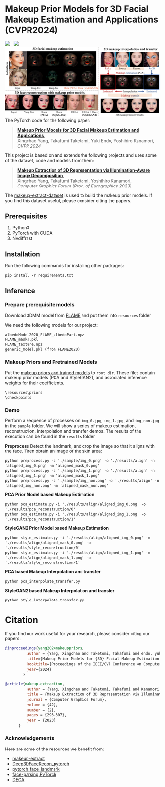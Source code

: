 # Makeup Prior Models for 3D Facial Makeup Estimation and Applications (CVPR2024)
<a href='https://arxiv.org/abs/2403.17761'><img src='https://img.shields.io/badge/ArXiv-PDF-red'></a> &nbsp; 
<a href='https://yangxingchao.github.io/makeup-priors-page/'><img src='https://img.shields.io/badge/Project-Page-Green'></a> &nbsp; 
![Overview](fig/teaser.jpg)
The PyTorch code for the following paper:
> [**Makeup Prior Models for 3D Facial Makeup Estimation and Applications**](https://yangxingchao.github.io/makeup-priors-page),  
> Xingchao Yang, Takafumi Taketomi, Yuki Endo, Yoshihiro Kanamori,   
> *CVPR 2024*

This project is based on and extends the following projects and uses some of the dataset, code and models from them:

> [**Makeup Extraction of 3D Representation via Illumination-Aware Image Decomposition**](https://yangxingchao.github.io/makeup-extract-page),  
> Xingchao Yang, Takafumi Taketomi, Yoshihiro Kanamori,   
> *Computer Graphics Forum (Proc. of Eurographics 2023)*

The [makeup-extract-dataset](https://drive.google.com/file/d/1KC1eUU8HLD7y_DdomSzGKJWR2Hmapzr4/view?usp=drive_link) is used to build the makeup prior models. 
If you find this dataset useful, please consider citing the papers.

## Prerequisites
1. Python3
2. PyTorch with CUDA
4. Nvdiffrast

## Installation
Run the following commands for installing other packages:
```
pip install -r requirements.txt
```

## Inference
### Prepare prerequisite models
Download 3DMM model from [FLAME](https://flame.is.tue.mpg.de/) and put them into ```resources``` folder

We need the following models for our project:
```
albedoModel2020_FLAME_albedoPart.npz
FLAME_masks.pkl
FLAME_texture.npz
generic_model.pkl (from FLAME2020)
```

### Makeup Priors and Pretrained Models
Put the [makeup priors and trained models](https://drive.google.com/drive/folders/1Pe2M3TYmFJ0CGEq_QFUgNvqs_1OtQ5QY?usp=sharing) to ```root dir```.
These files contain makeup prior models (PCA and StyleGAN2), and associated inference weights for their coefficients.
```
\resources\priors
\checkpoints
```

### Demo  
Perform a sequence of processes on ```img_0.jpg```, ```img_1.jpg```, and ```img_non.jpg``` in the ```sample``` folder.
We will show a series of makeup estimation, reconstruction, interpolation and transfer demos.
The results of the execution can be found in the ```results``` folder

**Preprocess** 
   Detect the landmark, and crop the image so that it aligns with the face. Then obtain an image of the skin area:
```
python preprocess.py -i './sample/img_0.png' -o './results/align' -n 'aligned_img_0.png' -m 'aligned_mask_0.png'
python preprocess.py -i './sample/img_1.png' -o './results/align' -n 'aligned_img_1.png' -m 'aligned_mask_1.png'
python preprocess.py -i './sample/img_non.png' -o './results/align' -n 'aligned_img_non.png' -m 'aligned_mask_non.png'
```

**PCA Prior Model based Makeup Estimation**
```
python pca_estimate.py -i './results/align/aligned_img_0.png' -o './results/pca_reconstruction/0'
python pca_estimate.py -i './results/align/aligned_img_1.png' -o './results/pca_reconstruction/1'
```

**StyleGAN2 Prior Model based Makeup Estimation**
```
python style_estimate.py -i './results/align/aligned_img_0.png' -m './results/align/aligned_mask_0.png' -o './results/style_reconstruction/0'
python style_estimate.py -i './results/align/aligned_img_1.png' -m './results/align/aligned_mask_1.png' -o './results/style_reconstruction/1'
```

**PCA based Makeup Interpolation and transfer**
```
python pca_interpolate_transfer.py
```

**StyleGAN2 based Makeup Interpolation and transfer**
```
python style_interpolate_transfer.py
```


# Citation
If you find our work useful for your research, please consider citing our papers:
```bibtex
@inproceedings{yang2024makeuppriors,
          author = {Yang, Xingchao and Taketomi, Takafumi and endo, yuki and Kanamori, Yoshihiro},
          title={Makeup Prior Models for {3D} Facial Makeup Estimation and Applications},
          booktitle={Proceedings of the IEEE/CVF Conference on Computer Vision and Pattern Recognition (CVPR)},
          year={2024}
        }
```
```bibtex
@article{makeup-extraction,
          author = {Yang, Xingchao and Taketomi, Takafumi and Kanamori, Yoshihiro},
          title = {Makeup Extraction of 3D Representation via Illumination-Aware Image Decomposition},
          journal = {Computer Graphics Forum},
          volume = {42},
          number = {2},
          pages = {293-307},
          year = {2023}
      }
```

### Acknowledgements
Here are some of the resources we benefit from:
* [makeup-extract](https://github.com/YangXingchao/makeup-extract)
* [Deep3DFaceRecon_pytorch](https://github.com/sicxu/Deep3DFaceRecon_pytorch)
* [pytorch_face_landmark](https://github.com/cunjian/pytorch_face_landmark)
* [face-parsing.PyTorch](https://github.com/zllrunning/face-parsing.PyTorch)
* [DECA](https://github.com/yfeng95/DECA)

